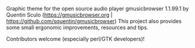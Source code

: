 Graphic theme for the open source audio player gmusicbrowser 1.1.99.1 by Quentin Sculo (https://gmusicbrowser.org | https://github.com/squentin/gmusicbrowser)
This project also provides some small ergonomic improvements, resources and tips.

Contributors welcome (especially perl/GTK developers)!
